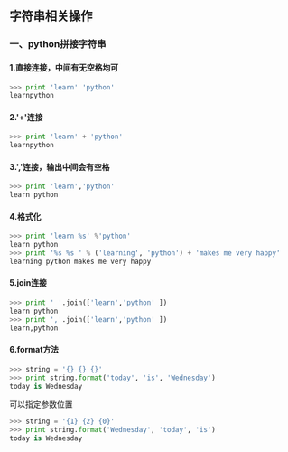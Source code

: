 ## 字符串相关操作

### 一、python拼接字符串

#### 1.直接连接，中间有无空格均可
``` python
>>> print 'learn' 'python'
learnpython
```

#### 2.'+'连接
``` python
>>> print 'learn' + 'python'
learnpython
```

#### 3.','连接，输出中间会有空格
``` python
>>> print 'learn','python'
learn python
```

#### 4.格式化
``` python
>>> print 'learn %s' %'python'
learn python
>>> print '%s %s ' % ('learning', 'python') + 'makes me very happy'
learning python makes me very happy
```

#### 5.join连接
``` python
>>> print ' '.join(['learn','python' ])
learn python
>>> print ','.join(['learn','python' ])
learn,python
```

#### 6.format方法
``` python
>>> string = '{} {} {}'
>>> print string.format('today', 'is', 'Wednesday')
today is Wednesday
```

可以指定参数位置

``` python
>>> string = '{1} {2} {0}'
>>> print string.format('Wednesday', 'today', 'is')
today is Wednesday
```
